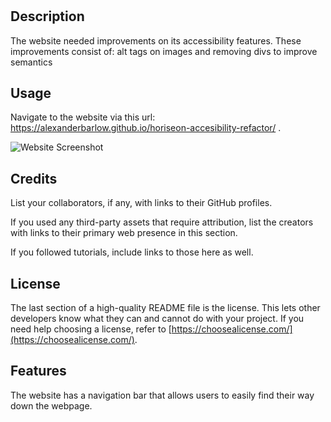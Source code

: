 # <Horiseon-Accesibility-Refactor>

## Description

The website needed improvements on its accessibility features. These improvements consist of: alt tags on images and removing divs to improve semantics


## Usage

Navigate to the website via this url: https://alexanderbarlow.github.io/horiseon-accesibility-refactor/ .


![Website Screenshot](/assets/images/screenshot%201.jpg"Screenshot")


## Credits

List your collaborators, if any, with links to their GitHub profiles.

If you used any third-party assets that require attribution, list the creators with links to their primary web presence in this section.

If you followed tutorials, include links to those here as well.

## License

The last section of a high-quality README file is the license. This lets other developers know what they can and cannot do with your project. If you need help choosing a license, refer to [https://choosealicense.com/](https://choosealicense.com/).

## Features

The website has a navigation bar that allows users to easily find their way down the webpage.

